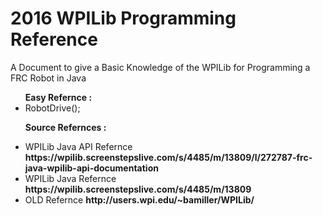 # 2016 WPILib Programming Reference

A Document to give a Basic Knowledge of the WPILib for Programming a FRC Robot in Java

<ul><b>Easy Refernce :</b>
<li>RobotDrive();</li>

<b>Source Refernces :</b>
<li>WPILib Java API Refernce <b>https://wpilib.screenstepslive.com/s/4485/m/13809/l/272787-frc-java-wpilib-api-documentation</b></li>
<li>WPILib Java Refernce <b>https://wpilib.screenstepslive.com/s/4485/m/13809</b></li>
<li>OLD Refernce <b>http://users.wpi.edu/~bamiller/WPILib/</b></li>
